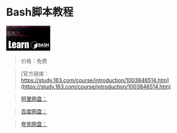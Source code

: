 # Bash脚本教程

![img](../../../assets/study163/free/6631898996492581589.jpg)

> 价格：免费

> [官方链接：https://study.163.com/course/introduction/1003846514.htm](https://study.163.com/course/introduction/1003846514.htm)

> [阿里网盘：]()

> [百度网盘：]()

> [夸克网盘：]()
